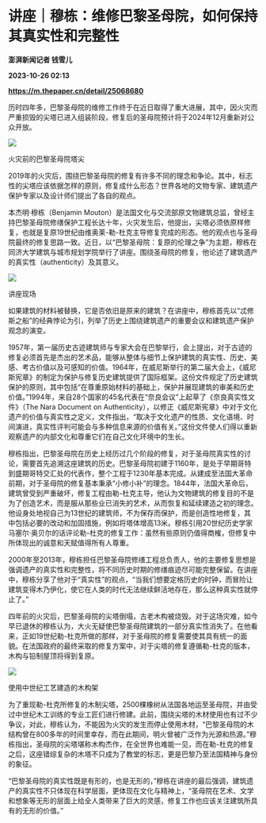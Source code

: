 # 讲座｜穆栋：维修巴黎圣母院，如何保持其真实性和完整性
**澎湃新闻记者 钱雪儿**

**2023-10-26 02:13**

**https://m.thepaper.cn/detail/25068680**

历时四年多，巴黎圣母院的维修工作终于在近日取得了重大进展，其中，因火灾而严重损毁的尖塔已进入组装阶段，修复后的圣母院预计将于2024年12月重新对公众开放。

![](https://imagecloud.thepaper.cn/thepaper/image/275/712/860.jpg)

火灾前的巴黎圣母院塔尖

2019年的火灾后，围绕巴黎圣母院的修复有许多不同的理念和争论。其中，标志性的尖塔应该依据怎样的原则，修复成什么形态？世界各地的文物专家、建筑遗产保护专家以及设计师们提出了各自的观点。

本杰明·穆栋（Benjamin Mouton）是法国文化与交流部原文物建筑总监，曾经主持巴黎圣母院修缮保护工程长达十年，火灾发生后，他提出，尖塔必须依原样修复，也就是复原19世纪由维奥莱-勒-杜克主导修复完成的形态。他的观点也与圣母院最终的修复思路一致。近日，以“巴黎圣母院：复原的伦理之争”为主题，穆栋在同济大学建筑与城市规划学院举行了讲座。围绕圣母院的修复，他论述了建筑遗产的真实性（authenticity）及其意义。

![](https://imagecloud.thepaper.cn/thepaper/image/275/712/861.JPG)

讲座现场

如果建筑的材料被替换，它是否依旧是原来的建筑？在讲座中，穆栋首先以“忒修斯之船”的经典悖论为引，列举了历史上围绕建筑遗产的重要会议和建筑遗产保护观念的演变。

1957年，第一届历史古迹建筑师与专家大会在巴黎举行，会上提出，对于古迹的修复必须首先是杰出的艺术品，能够从整体与细节上保护建筑的真实性、历史、美感、考古价值以及可感知的价值。1964年，在威尼斯举行的第二届大会上，《威尼斯宪章》的制定为保护与修复历史建筑提供了国际框架。这份文件规定了历史建筑保护的原则，其中包括“在尊重原始材料的基础上，保护并展现建筑的审美和历史价值。”1994年，来自28个国家的45名代表在“奈良会议”上起草了《奈良真实性文件》（The Nara Document on Authenticity），以修正《威尼斯宪章》中对于文化遗产的价值与真实性之定义，文件指出，“取决于文化遗产的性质、文化语境、时间演进，真实性评判可能会与多种信息来源的价值有关。”这份文件使人们得以重新观察遗产的内部文化和尊重它们在自己文化环境中的生长。

穆栋指出，巴黎圣母院在历史上经历过几个阶段的修复，对于圣母院真实性的讨论，需要首先追溯这座建筑的历史。巴黎圣母院初建于1160年，是处于早期哥特到盛期哥特交汇处的代表作，整个工程于1230年基本完成。从建成至法国大革命前期，对于圣母院的修复基本秉承“小修小补”的理念。1844年，法国大革命后，建筑曾受到严重破坏，修复工程由勒-杜克主导，他认为文物建筑的修复目的不是为了创造艺术，而是服从那些业已消失的艺术，从而恢复和延续建造之初的理念。他设身处地视自己为13世纪的建筑师，不为保存而保护，而是创造性地修复，其中包括必要的改动和加固措施，例如将塔体增高13米。穆栋引用20世纪历史学家马塞尔·奥贝尔的话评论勒-杜克的修复工作：虽然有些原则仍值得商榷，但修复中所体现出的诚意和天赋值得所有人尊重。

2000年至2013年，穆栋担任巴黎圣母院修缮工程总负责人，他的主要修复思想是强调遗产的真实性和完整性，将不同历史时期的修缮痕迹尽可能完整保留。在讲座中，穆栋分享了他对于“真实性”的观点，“当我们想要定格历史的时钟，而冒险让建筑变得木乃伊化，使它在人类的时代无法继续鲜活地存在，那么这种真实性就停止了。”

四年前的火灾后，巴黎圣母院的尖塔倒塌，古老木构被烧毁。对于这场灾难，如今早已退休的穆栋认为，大火无疑使巴黎圣母院建筑的一部分真实性消失了。在他看来，正如19世纪勒-杜克所做的那样，对于圣母院的修复需要使其具有统一的面貌。在法国政府的最终采取的修复方案中，对于尖塔的修复遵循勒-杜克的版本，木构与铅制屋顶将得到复原。

![](https://imagecloud.thepaper.cn/thepaper/image/275/712/862.jpeg)

使用中世纪工艺建造的木构架

为了重现勒-杜克所修复的木制尖塔，2500棵橡树从法国各地运至圣母院，并由受过中世纪木工训练的专业工匠们进行修建。此前，围绕尖塔的木材使用也有过不少争议，对此，穆栋认为，不能因为火灾的发生而停止使用木材，“巴黎圣母院的木结构曾在800多年的时间里幸存，而在此期间，明火曾被广泛作为光源和热源。”穆栋指出，圣母院的尖塔堪称木构杰作，在全世界也难能一见，而在勒-杜克的修复之后，这座错综复杂的木塔不只成为了教堂的标志，更是巴黎乃至法国精神与身份的象征。

“巴黎圣母院的真实性既是有形的，也是无形的，”穆栋在讲座的最后强调，建筑遗产的真实性不只体现在科学层面，更体现在文化与精神上，“圣母院在艺术、文学和想象等无形的层面上给全人类带来了巨大的灵感，修复工作也应该关注建筑所具有的无形的价值。”
